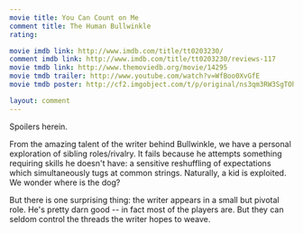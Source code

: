 ```yaml
---
movie title: You Can Count on Me
comment title: The Human Bullwinkle
rating: 

movie imdb link: http://www.imdb.com/title/tt0203230/
comment imdb link: http://www.imdb.com/title/tt0203230/reviews-117
movie tmdb link: http://www.themoviedb.org/movie/14295
movie tmdb trailer: http://www.youtube.com/watch?v=WfBoo0XvGfE
movie tmdb poster: http://cf2.imgobject.com/t/p/original/ns3qm3RW3SgTOh2yiWBRiXwMhdT.jpg

layout: comment
---
```


Spoilers herein.

From the amazing talent of the writer behind Bullwinkle, we have a personal exploration of sibling roles/rivalry. It fails because he attempts something requiring skills he doesn't have: a sensitive reshuffling of expectations which simultaneously tugs at common strings. Naturally, a kid is exploited. We wonder where is the dog?

But there is one surprising thing: the writer appears in a small but pivotal role. He's pretty darn good -- in fact most of the players are. But they can seldom control the threads the writer hopes to weave.